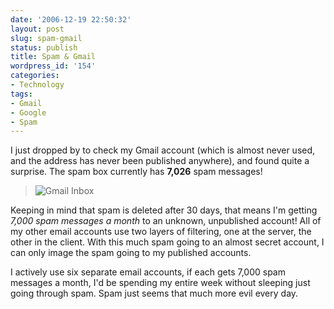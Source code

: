 ```yaml
---
date: '2006-12-19 22:50:32'
layout: post
slug: spam-gmail
status: publish
title: Spam & Gmail
wordpress_id: '154'
categories:
- Technology
tags:
- Gmail
- Google
- Spam
---
```


I just dropped by to check my Gmail account (which is almost never used, and the address has never been published anywhere), and found quite a surprise. The spam box currently has **7,026** spam messages!


> ![Gmail Inbox](http://adamcaudill.com/files/2006/12/spam.png)


Keeping in mind that spam is deleted after 30 days, that means I'm getting _7,000 spam messages a month_ to an unknown, unpublished account! All of my other email accounts use two layers of filtering, one at the server, the other in the client. With this much spam going to an almost secret account, I can only image the spam going to my published accounts.

I actively use six separate email accounts, if each gets 7,000 spam messages a month, I'd be spending my entire week without sleeping just going through spam. Spam just seems that much more evil every day.
